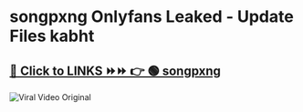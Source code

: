 
 # songpxng Onlyfans Leaked - Update Files kabht

## <h2><a href="https://clipsfans.com/songpxng&ref=git">🔗 Click to LINKS ⏩⏩ 👉 🟢 songpxng </a></h2>

<a href="https://clipsfans.com/songpxng&ref=git" rel="nofollow" data-target="animated-image.originalLink"><img src="https://i.ibb.co.com/xMMVF88/686577567.gif" alt="Viral Video Original" style="max-width: 100%; display: inline-block;" data-target="animated-image.originalImage"></a>

